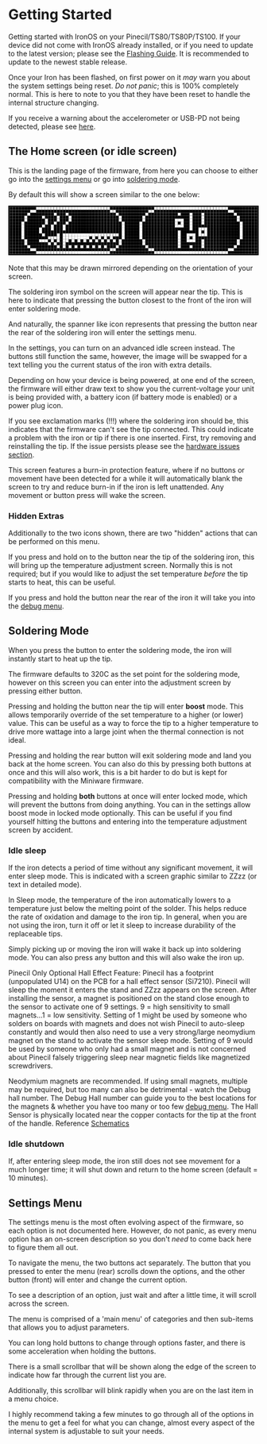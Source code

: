 # Getting Started

Getting started with IronOS on your Pinecil/TS80/TS80P/TS100.
If your device did not come with IronOS already installed, or if you need to update to the latest version; please see the [Flashing Guide](/Documentation/Flashing.md). It is recommended to update to the newest stable release.

Once your Iron has been flashed, on first power on it _may_ warn you about the system settings being reset.
_Do not panic_; this is 100% completely normal. This is here to note to you that they have been reset to handle the internal structure changing.

If you receive a warning about the accelerometer or USB-PD not being detected, please see [here](/Documentation/HardwareIssues.md).

## The Home screen (or idle screen)

This is the landing page of the firmware, from here you can choose to either go into the [settings menu](#Settings-Menu) or go into [soldering mode](#Soldering-Mode).

By default this will show a screen similar to the one below:

![Home Screen](/Documentation/images/HomeScreen.png)

Note that this may be drawn mirrored depending on the orientation of your screen.

The soldering iron symbol on the screen will appear near the tip. This is here to indicate that pressing the button closest to the front of the iron will enter soldering mode.

And naturally, the spanner like icon represents that pressing the button near the rear of the soldering iron will enter the settings menu.

In the settings, you can turn on an advanced idle screen instead. The buttons still function the same, however, the image will be swapped for a text telling you the current status of the iron with extra details.

Depending on how your device is being powered, at one end of the screen, the firmware will either draw text to show you the current-voltage your unit is being provided with, a battery icon (if battery mode is enabled) or a power plug icon.

If you see exclamation marks (!!!) where the soldering iron should be, this indicates that the firmware can't see the tip connected. This could indicate a problem with the iron or tip if there is one inserted. First, try removing and reinstalling the tip. If the issue persists please see the [hardware issues section](/Documentation/HardwareIssues.md).

This screen features a burn-in protection feature, where if no buttons or movement have been detected for a while it will automatically blank the screen to try and reduce burn-in if the iron is left unattended. Any movement or button press will wake the screen.

### Hidden Extras

Additionally to the two icons shown, there are two "hidden" actions that can be performed on this menu.

If you press and hold on to the button near the tip of the soldering iron, this will bring up the temperature adjustment screen. Normally this is not required; but if you would like to adjust the set temperature _before_ the tip starts to heat, this can be useful.

If you press and hold the button near the rear of the iron it will take you into the [debug menu](/Documentation/DebugMenu.md).

## Soldering Mode

When you press the button to enter the soldering mode, the iron will instantly start to heat up the tip.

The firmware defaults to 320C as the set point for the soldering mode, however on this screen you can enter into the adjustment screen by pressing either button.

Pressing and holding the button near the tip will enter **boost** mode. This allows temporarily override of the set temperature to a higher (or lower) value. This can be useful as a way to force the tip to a higher temperature to drive more wattage into a large joint when the thermal connection is not ideal.

Pressing and holding the rear button will exit soldering mode and land you back at the home screen. You can also do this by pressing both buttons at once and this will also work, this is a bit harder to do but is kept for compatibility with the Miniware firmware.

Pressing and holding **both** buttons at once will enter locked mode, which will prevent the buttons from doing anything. You can in the settings allow boost mode in locked mode optionally. This can be useful if you find yourself hitting the buttons and entering into the temperature adjustment screen by accident.

### Idle sleep

If the iron detects a period of time without any significant movement, it will enter sleep mode. This is indicated with a screen graphic similar to ZZzz (or text in detailed mode).

In Sleep mode, the temperature of the iron automatically lowers to a temperature just below the melting point of the solder. This helps reduce the rate of oxidation and damage to the iron tip. In general, when you are not using the iron, turn it off or let it sleep to increase durability of the replaceable tips.

Simply picking up or moving the iron will wake it back up into soldering mode. You can also press any button and this will also wake the iron up.

Pinecil Only
Optional Hall Effect Feature: Pinecil has a footprint (unpopulated U14) on the PCB for a hall effect sensor (Si7210). Pinecil will sleep the moment it enters the stand and ZZzz appears on the screen. After installing the sensor, a magnet is positioned on the stand close enough to the sensor to activate one of 9 settings. 
      9 = high sensitivity to small magnets...1 = low sensitivity.
Setting of 1 might be used by someone who solders on boards with magnets and does not wish Pinecil to auto-sleep constantly and would then also need to use a very strong/large neomydium magnet on the stand to activate the sensor sleep mode. Setting of 9 would be used by someone who only had a small magnet and is not concerned about Pinecil falsely triggering sleep near magnetic fields like magnetized screwdrivers.

Neodymium magnets are recommended. If using small magnets, multiple may be required, but too many can also be detrimental - watch the Debug hall number.
The Debug Hall number can guide you to the best locations for the magnets & whether you have too many or too few [debug menu](/Documentation/DebugMenu.md).
The Hall Sensor is physically located near the copper contacts for the tip at the front of the handle. Reference [Schematics](https://files.pine64.org/doc/Pinecil/Pinecil_schematic_v1.0a_20201120.pdf)

### Idle shutdown

If, after entering sleep mode, the iron still does not see movement for a much longer time; it will shut down and return to the home screen (default = 10 minutes).

## Settings Menu

The settings menu is the most often evolving aspect of the firmware, so each option is not documented here. However, do not panic, as every menu option has an on-screen description so you don't _need_ to come back here to figure them all out.

To navigate the menu, the two buttons act separately.
The button that you pressed to enter the menu (rear) scrolls down the options, and the other button (front) will enter and change the current option.

To see a description of an option, just wait and after a little time, it will scroll across the screen.

The menu is comprised of a 'main menu' of categories and then sub-items that allows you to adjust parameters.

You can long hold buttons to change through options faster, and there is some acceleration when holding the buttons.

There is a small scrollbar that will be shown along the edge of the screen to indicate how far through the current list you are.

Additionally, this scrollbar will blink rapidly when you are on the last item in a menu choice.

I highly recommend taking a few minutes to go through all of the options in the menu to get a feel for what you can change, almost every aspect of the internal system is adjustable to suit your needs.
